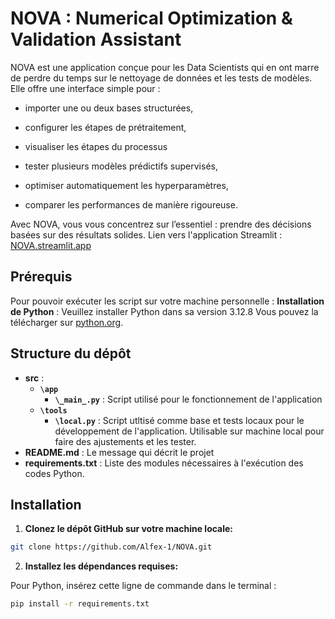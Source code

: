 # NOVA : Numerical Optimization & Validation Assistant

NOVA est une application conçue pour les Data Scientists qui en ont marre de perdre du temps sur le nettoyage de données et les tests de modèles. Elle offre une interface simple pour :

- importer une ou deux bases structurées,

- configurer les étapes de prétraitement,

- visualiser les étapes du processus

- tester plusieurs modèles prédictifs supervisés,

- optimiser automatiquement les hyperparamètres,

- comparer les performances de manière rigoureuse.

Avec NOVA, vous vous concentrez sur l’essentiel : prendre des décisions basées sur des résultats solides.
Lien vers l'application Streamlit : [NOVA.streamlit.app](https://nova-tools.streamlit.app/)

## Prérequis

Pour pouvoir exécuter les script sur votre machine personnelle :
**Installation de Python** : Veuillez installer Python dans sa version 3.12.8 Vous pouvez la télécharger sur [python.org](https://www.python.org/).
   
## Structure du dépôt 

- __src__ :  
    - **`\app`**
        - **`\_main_.py`** : Script utilisé pour le fonctionnement de l'application
    - **`\tools`**
        - **`\local.py`** : Script utltisé comme base et tests locaux pour le développement de l'application. Utilisable sur machine local pour faire des ajustements et les tester.
- __README.md__ : Le message qui décrit le projet         
- __requirements.txt__ : Liste des modules nécessaires à l'exécution des codes Python.      

## Installation

1. **Clonez le dépôt GitHub sur votre machine locale:** 
```bash
git clone https://github.com/Alfex-1/NOVA.git
```

2. **Installez les dépendances requises:**

Pour Python, insérez cette ligne de commande dans le terminal :
```bash
pip install -r requirements.txt
```